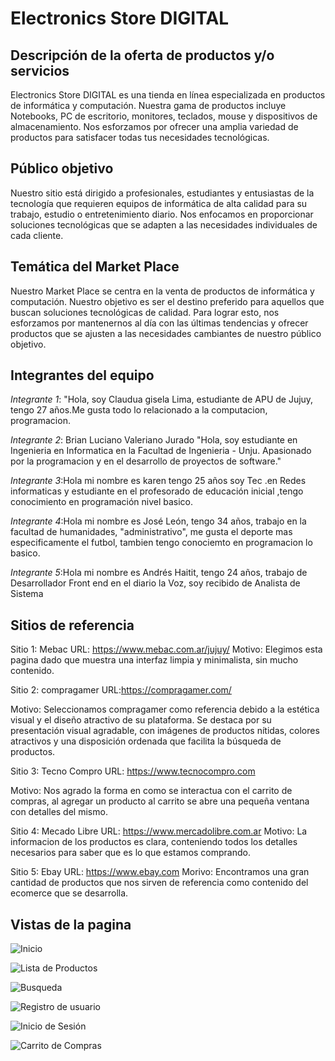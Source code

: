 # Electronics Store DIGITAL

## Descripción de la oferta de productos y/o servicios

Electronics Store DIGITAL es una tienda en línea especializada en productos de informática y computación. Nuestra gama de productos incluye Notebooks, PC de escritorio, monitores, teclados, mouse y dispositivos de almacenamiento. Nos esforzamos por ofrecer una amplia variedad de productos para satisfacer todas tus necesidades tecnológicas.

## Público objetivo

Nuestro sitio está dirigido a profesionales, estudiantes y entusiastas de la tecnología que requieren equipos de informática de alta calidad para su trabajo, estudio o entretenimiento diario. Nos enfocamos en proporcionar soluciones tecnológicas que se adapten a las necesidades individuales de cada cliente.

## Temática del Market Place

Nuestro Market Place se centra en la venta de productos de informática y computación. Nuestro objetivo es ser el destino preferido para aquellos que buscan soluciones tecnológicas de calidad. Para lograr esto, nos esforzamos por mantenernos al día con las últimas tendencias y ofrecer productos que se ajusten a las necesidades cambiantes de nuestro público objetivo.

## Integrantes del equipo

*Integrante 1*: 
"Hola, soy Claudua gisela Lima, estudiante de APU de Jujuy, tengo 27 años.Me gusta todo lo relacionado a la computacion, programacion.

*Integrante 2*: Brian Luciano Valeriano Jurado
"Hola, soy estudiante en Ingenieria en Informatica en la Facultad de Ingenieria - Unju. Apasionado por la programacion y
en el desarrollo de proyectos de software."

*Integrante 3*:Hola mi nombre es karen tengo 25 años soy Tec .en Redes informaticas y estudiante en el profesorado de educación inicial ,tengo conocimiento en programación nivel basico.

*Integrante 4*:Hola mi nombre es José León, tengo 34 años, trabajo en la facultad de humanidades, "administrativo", me gusta el deporte mas especificamente el futbol, tambien tengo conociemto en programacion lo basico.

*Integrante 5*:Hola mi nombre es Andrés Haitit, tengo 24 años, trabajo de Desarrollador Front end en el diario la Voz, soy recibido de Analista de Sistema

## Sitios de referencia

Sitio 1: Mebac
URL: https://www.mebac.com.ar/jujuy/
Motivo: Elegimos esta pagina dado que muestra una interfaz limpia y minimalista, sin mucho contenido.

Sitio 2: compragamer
URL:https://compragamer.com/

Motivo: Seleccionamos compragamer como referencia debido a la estética visual y el diseño atractivo de su plataforma. Se destaca por su presentación visual agradable, con imágenes de productos nítidas, colores atractivos y una disposición ordenada que facilita la búsqueda de productos. 

Sitio 3: Tecno Compro
URL: https://www.tecnocompro.com 

Motivo: Nos agrado la forma en como se interactua con el carrito de compras, al agregar un producto al carrito se abre una pequeña ventana con detalles del mismo.

Sitio 4: Mecado Libre
URL: https://www.mercadolibre.com.ar
Motivo: La informacion de los productos es clara, conteniendo todos los detalles necesarios para saber que es lo que estamos comprando.

Sitio 5: Ebay
URL: https://www.ebay.com 
Morivo: Encontramos una gran cantidad de productos que nos sirven de referencia como contenido del ecomerce que se desarrolla.

## Vistas de la pagina

![Inicio](presentation/home.png)

![Lista de Productos](presentation/products.png)

![Busqueda](presentation/search.png)

![Registro de usuario](presentation/register.png)

![Inicio de Sesión](presentation/login.png)

![Carrito de Compras](presentation/shopping_cart.png)